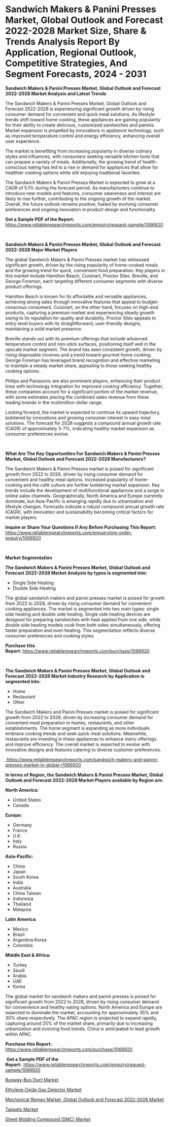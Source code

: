<p><h1>Sandwich Makers & Panini Presses Market, Global Outlook and Forecast 2022-2028 Market Size, Share & Trends Analysis Report By Application, Regional Outlook, Competitive Strategies, And Segment Forecasts, 2024 - 2031</h1></p><p><strong>Sandwich Makers & Panini Presses Market, Global Outlook and Forecast 2022-2028 Market Analysis and Latest Trends</strong></p>
<p><p>The Sandwich Makers & Panini Presses Market, Global Outlook and Forecast 2022-2028 is experiencing significant growth driven by rising consumer demand for convenient and quick meal solutions. As lifestyle trends shift toward home cooking, these appliances are gaining popularity for their ability to create delicious, customized sandwiches and paninis. Market expansion is propelled by innovations in appliance technology, such as improved temperature control and energy efficiency, enhancing overall user experience.</p><p>The market is benefiting from increasing popularity in diverse culinary styles and influences, with consumers seeking versatile kitchen tools that can prepare a variety of meals. Additionally, the growing trend of health-conscious eating has led to a rise in demand for appliances that allow for healthier cooking options while still enjoying traditional favorites.</p><p>The Sandwich Makers & Panini Presses Market is expected to grow at a CAGR of 5.1% during the forecast period. As manufacturers continue to introduce new models and features, consumer awareness and interest are likely to rise further, contributing to the ongoing growth of the market. Overall, the future outlook remains positive, fueled by evolving consumer preferences and ongoing innovation in product design and functionality.</p></p>
<p><strong>Get a Sample PDF of the Report:&nbsp;</strong> <a href="https://www.reliableresearchreports.com/enquiry/request-sample/1066920">https://www.reliableresearchreports.com/enquiry/request-sample/1066920</a></p>
<p>&nbsp;</p>
<p><strong>Sandwich Makers & Panini Presses Market, Global Outlook and Forecast 2022-2028 Major Market Players</strong></p>
<p><p>The global Sandwich Makers & Panini Presses market has witnessed significant growth, driven by the rising popularity of home-cooked meals and the growing trend for quick, convenient food preparation. Key players in this market include Hamilton Beach, Cuisinart, Proctor Silex, Breville, and George Foreman, each targeting different consumer segments with diverse product offerings.</p><p>Hamilton Beach is known for its affordable and versatile appliances, achieving strong sales through innovative features that appeal to budget-conscious consumers. Cuisinart, on the other hand, focuses on high-end products, capturing a premium market and experiencing steady growth owing to its reputation for quality and durability. Proctor Silex appeals to entry-level buyers with its straightforward, user-friendly designs, maintaining a solid market presence.</p><p>Breville stands out with its premium offerings that include advanced temperature control and non-stick surfaces, positioning itself well in the upscale market segment. The brand has seen consistent growth, driven by rising disposable incomes and a trend toward gourmet home cooking. George Foreman has leveraged brand recognition and effective marketing to maintain a steady market share, appealing to those seeking healthy cooking options.</p><p>Philips and Panasonic are also prominent players, enhancing their product lines with technology integration for improved cooking efficiency. Together, these companies account for a significant portion of the market revenue, with some estimates placing the combined sales revenue from these leading brands in the multimillion-dollar range.</p><p>Looking forward, the market is expected to continue its upward trajectory, bolstered by innovations and growing consumer interest in easy meal solutions. The forecast for 2028 suggests a compound annual growth rate (CAGR) of approximately 5-7%, indicating healthy market expansion as consumer preferences evolve.</p></p>
<p>&nbsp;</p>
<p><strong>What Are The Key Opportunities For Sandwich Makers & Panini Presses Market, Global Outlook and Forecast 2022-2028 Manufacturers?</strong></p>
<p><p>The Sandwich Makers & Panini Presses market is poised for significant growth from 2022 to 2028, driven by rising consumer demand for convenient and healthy meal options. Increased popularity of home-cooking and the café culture are further bolstering market expansion. Key trends include the development of multifunctional appliances and a surge in online sales channels. Geographically, North America and Europe currently dominate, but Asia-Pacific is emerging rapidly due to urbanization and lifestyle changes. Forecasts indicate a robust compound annual growth rate (CAGR), with innovation and sustainability becoming critical factors for market players.</p></p>
<p><strong>Inquire or Share Your Questions If Any Before Purchasing This Report:</strong> <a href="https://www.reliableresearchreports.com/enquiry/pre-order-enquiry/1066920">https://www.reliableresearchreports.com/enquiry/pre-order-enquiry/1066920</a></p>
<p>&nbsp;</p>
<p><strong>Market Segmentation</strong></p>
<p><strong>The Sandwich Makers & Panini Presses Market, Global Outlook and Forecast 2022-2028 Market Analysis by types is segmented into:</strong></p>
<p><ul><li>Single Side Heating</li><li>Double Side Heating</li></ul></p>
<p><p>The global sandwich makers and panini presses market is poised for growth from 2022 to 2028, driven by rising consumer demand for convenient cooking appliances. The market is segmented into two main types: single side heating and double side heating. Single side heating devices are designed for preparing sandwiches with heat applied from one side, while double side heating models cook from both sides simultaneously, offering faster preparation and even heating. This segmentation reflects diverse consumer preferences and cooking styles.</p></p>
<p><strong>Purchase this Report:&nbsp;</strong><a href="https://www.reliableresearchreports.com/purchase/1066920">https://www.reliableresearchreports.com/purchase/1066920</a></p>
<p>&nbsp;</p>
<p><strong>The Sandwich Makers & Panini Presses Market, Global Outlook and Forecast 2022-2028 Market Industry Research by Application is segmented into:</strong></p>
<p><ul><li>Home</li><li>Restaurant</li><li>Other</li></ul></p>
<p><p>The Sandwich Makers and Panini Presses market is poised for significant growth from 2022 to 2028, driven by increasing consumer demand for convenient meal preparation in homes, restaurants, and other establishments. The home segment is expanding as more individuals embrace cooking trends and seek quick meal solutions. Meanwhile, restaurants are investing in these appliances to enhance menu offerings and improve efficiency. The overall market is expected to evolve with innovative designs and features catering to diverse customer preferences.</p></p>
<p><a href="https://www.reliableresearchreports.com/sandwich-makers-and-panini-presses-market-in-global-r1066920">&nbsp;https://www.reliableresearchreports.com/sandwich-makers-and-panini-presses-market-in-global-r1066920</a></p>
<p><strong>In terms of Region, the Sandwich Makers & Panini Presses Market, Global Outlook and Forecast 2022-2028 Market Players available by Region are:</strong></p>
<p>
    <p> <strong> North America: </strong>
        <ul>
            <li>United States</li>
            <li>Canada</li>
        </ul>
        </p> 
    <p> <strong> Europe: </strong>
        <ul>
            <li>Germany</li>
            <li>France</li>
            <li>U.K.</li>
            <li>Italy</li>
            <li>Russia</li>
        </ul>
        </p> 
    <p> <strong> Asia-Pacific: </strong>
        <ul>
            <li>China</li>
            <li>Japan</li>
            <li>South Korea</li>
            <li>India</li>
            <li>Australia</li>
            <li>China Taiwan</li>
            <li>Indonesia</li>
            <li>Thailand</li>
            <li>Malaysia</li>
        </ul>
        </p> 
    <p> <strong> Latin America: </strong>
        <ul>
            <li>Mexico</li>
            <li>Brazil</li>
            <li>Argentina Korea</li>
            <li>Colombia</li>
        </ul>
        </p> 
    <p> <strong> Middle East & Africa: </strong>
        <ul>
            <li>Turkey</li>
            <li>Saudi</li>
            <li>Arabia</li>
            <li>UAE</li>
            <li>Korea</li>
        </ul>
    </p>
    </p>
<p><p>The global market for sandwich makers and panini presses is poised for significant growth from 2022 to 2028, driven by rising consumer demand for convenience and healthy eating options. North America and Europe are expected to dominate the market, accounting for approximately 35% and 30% share respectively. The APAC region is projected to expand rapidly, capturing around 25% of the market share, primarily due to increasing urbanization and evolving food trends. China is anticipated to lead growth within APAC.</p></p>
<p><strong>Purchase this Report: </strong><a href="https://www.reliableresearchreports.com/purchase/1066920">https://www.reliableresearchreports.com/purchase/1066920</a></p>
<p>&nbsp;<strong>Get a Sample PDF of the Report:&nbsp;&nbsp;</strong><a href="https://www.reliableresearchreports.com/enquiry/request-sample/1066920">https://www.reliableresearchreports.com/enquiry/request-sample/1066920</a></p>
<p><strong></strong></p>
<p><p><a href="https://issuu.com/reportprime-2/docs/busway-bus-duct-market-size-2030.pp_6185ccdcbd99ea">Busway-Bus Duct Market</a></p><p><a href="https://www.linkedin.com/pulse/global-ethylene-oxide-gas-detector-industry-research-qyzlc?trackingId=8O4OM5I7TpCYn%2Box%2BI%2FT2g%3D%3D">Ethylene Oxide Gas Detector Market</a></p><p><a href="https://github.com/lylyparadise/Market-Research-Report-List-5/blob/main/mechanical-reman-market-global-outlook-and-forecast-2022-2028-market.md">Mechanical Reman Market, Global Outlook and Forecast 2022-2028 Market</a></p><p><a href="https://medium.com/@raperang95/tappets-market-size-share-trends-analysis-report-by-product-flat-tappet-roller-tappet-and-baa86a7d0849">Tappets Market</a></p><p><a href="https://issuu.com/reportprime-2/docs/sheet-molding-compound-smc-market-s_d1a9dcfa2e3b8b">Sheet Molding Compound (SMC) Market</a></p></p>